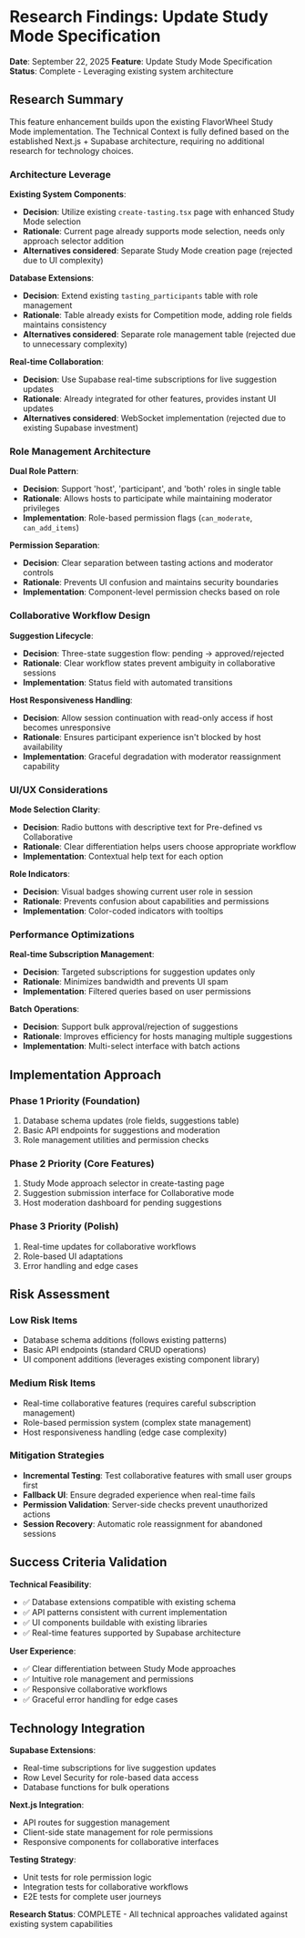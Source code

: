 # Research Findings: Update Study Mode Specification

**Date**: September 22, 2025
**Feature**: Update Study Mode Specification
**Status**: Complete - Leveraging existing system architecture

## Research Summary

This feature enhancement builds upon the existing FlavorWheel Study Mode implementation. The Technical Context is fully defined based on the established Next.js + Supabase architecture, requiring no additional research for technology choices.

### Architecture Leverage

**Existing System Components**:
- **Decision**: Utilize existing `create-tasting.tsx` page with enhanced Study Mode selection
- **Rationale**: Current page already supports mode selection, needs only approach selector addition
- **Alternatives considered**: Separate Study Mode creation page (rejected due to UI complexity)

**Database Extensions**:
- **Decision**: Extend existing `tasting_participants` table with role management
- **Rationale**: Table already exists for Competition mode, adding role fields maintains consistency
- **Alternatives considered**: Separate role management table (rejected due to unnecessary complexity)

**Real-time Collaboration**:
- **Decision**: Use Supabase real-time subscriptions for live suggestion updates
- **Rationale**: Already integrated for other features, provides instant UI updates
- **Alternatives considered**: WebSocket implementation (rejected due to existing Supabase investment)

### Role Management Architecture

**Dual Role Pattern**:
- **Decision**: Support 'host', 'participant', and 'both' roles in single table
- **Rationale**: Allows hosts to participate while maintaining moderator privileges
- **Implementation**: Role-based permission flags (`can_moderate`, `can_add_items`)

**Permission Separation**:
- **Decision**: Clear separation between tasting actions and moderator controls
- **Rationale**: Prevents UI confusion and maintains security boundaries
- **Implementation**: Component-level permission checks based on role

### Collaborative Workflow Design

**Suggestion Lifecycle**:
- **Decision**: Three-state suggestion flow: pending → approved/rejected
- **Rationale**: Clear workflow states prevent ambiguity in collaborative sessions
- **Implementation**: Status field with automated transitions

**Host Responsiveness Handling**:
- **Decision**: Allow session continuation with read-only access if host becomes unresponsive
- **Rationale**: Ensures participant experience isn't blocked by host availability
- **Implementation**: Graceful degradation with moderator reassignment capability

### UI/UX Considerations

**Mode Selection Clarity**:
- **Decision**: Radio buttons with descriptive text for Pre-defined vs Collaborative
- **Rationale**: Clear differentiation helps users choose appropriate workflow
- **Implementation**: Contextual help text for each option

**Role Indicators**:
- **Decision**: Visual badges showing current user role in session
- **Rationale**: Prevents confusion about capabilities and permissions
- **Implementation**: Color-coded indicators with tooltips

### Performance Optimizations

**Real-time Subscription Management**:
- **Decision**: Targeted subscriptions for suggestion updates only
- **Rationale**: Minimizes bandwidth and prevents UI spam
- **Implementation**: Filtered queries based on user permissions

**Batch Operations**:
- **Decision**: Support bulk approval/rejection of suggestions
- **Rationale**: Improves efficiency for hosts managing multiple suggestions
- **Implementation**: Multi-select interface with batch actions

## Implementation Approach

### Phase 1 Priority (Foundation)
1. Database schema updates (role fields, suggestions table)
2. Basic API endpoints for suggestions and moderation
3. Role management utilities and permission checks

### Phase 2 Priority (Core Features)
1. Study Mode approach selector in create-tasting page
2. Suggestion submission interface for Collaborative mode
3. Host moderation dashboard for pending suggestions

### Phase 3 Priority (Polish)
1. Real-time updates for collaborative workflows
2. Role-based UI adaptations
3. Error handling and edge cases

## Risk Assessment

### Low Risk Items
- Database schema additions (follows existing patterns)
- Basic API endpoints (standard CRUD operations)
- UI component additions (leverages existing component library)

### Medium Risk Items
- Real-time collaborative features (requires careful subscription management)
- Role-based permission system (complex state management)
- Host responsiveness handling (edge case complexity)

### Mitigation Strategies
- **Incremental Testing**: Test collaborative features with small user groups first
- **Fallback UI**: Ensure degraded experience when real-time fails
- **Permission Validation**: Server-side checks prevent unauthorized actions
- **Session Recovery**: Automatic role reassignment for abandoned sessions

## Success Criteria Validation

**Technical Feasibility**:
- ✅ Database extensions compatible with existing schema
- ✅ API patterns consistent with current implementation
- ✅ UI components buildable with existing libraries
- ✅ Real-time features supported by Supabase architecture

**User Experience**:
- ✅ Clear differentiation between Study Mode approaches
- ✅ Intuitive role management and permissions
- ✅ Responsive collaborative workflows
- ✅ Graceful error handling for edge cases

## Technology Integration

**Supabase Extensions**:
- Real-time subscriptions for live suggestion updates
- Row Level Security for role-based data access
- Database functions for bulk operations

**Next.js Integration**:
- API routes for suggestion management
- Client-side state management for role permissions
- Responsive components for collaborative interfaces

**Testing Strategy**:
- Unit tests for role permission logic
- Integration tests for collaborative workflows
- E2E tests for complete user journeys

**Research Status**: COMPLETE - All technical approaches validated against existing system capabilities
